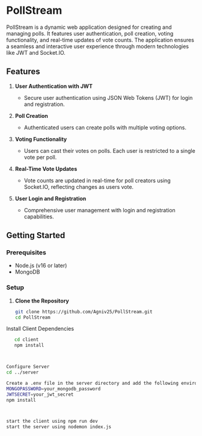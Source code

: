 # PollStream

PollStream is a dynamic web application designed for creating and managing polls. It features user authentication, poll creation, voting functionality, and real-time updates of vote counts. The application ensures a seamless and interactive user experience through modern technologies like JWT and Socket.IO.

## Features

1. **User Authentication with JWT**
   - Secure user authentication using JSON Web Tokens (JWT) for login and registration.

2. **Poll Creation**
   - Authenticated users can create polls with multiple voting options.

3. **Voting Functionality**
   - Users can cast their votes on polls. Each user is restricted to a single vote per poll.

4. **Real-Time Vote Updates**
   - Vote counts are updated in real-time for poll creators using Socket.IO, reflecting changes as users vote.

5. **User Login and Registration**
   - Comprehensive user management with login and registration capabilities.

## Getting Started

### Prerequisites

- Node.js (v16 or later)
- MongoDB

### Setup

1. **Clone the Repository**

   ```sh
   git clone https://github.com/Agniv25/PollStream.git
   cd PollStream
Install Client Dependencies
   ```sh
      cd client
      npm install



Configure Server
cd ../server

Create a .env file in the server directory and add the following environment variables:
MONGOPASSWORD=your_mongodb_password
JWTSECRET=your_jwt_secret
npm install



start the client using npm run dev
start the server using nodemon index.js
